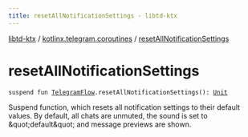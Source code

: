 ```yaml
---
title: resetAllNotificationSettings - libtd-ktx
---
```


[libtd-ktx](../index.html) / [kotlinx.telegram.coroutines](index.html) / [resetAllNotificationSettings](./reset-all-notification-settings.html)

# resetAllNotificationSettings

`suspend fun `[`TelegramFlow`](../kotlinx.telegram.core/-telegram-flow/index.html)`.resetAllNotificationSettings(): `[`Unit`](https://kotlinlang.org/api/latest/jvm/stdlib/kotlin/-unit/index.html)

Suspend function, which resets all notification settings to their default values. By default, all
chats are unmuted, the sound is set to &amp;quot;default&amp;quot; and message previews are shown.

